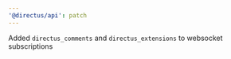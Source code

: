 ```yaml
---
'@directus/api': patch
---
```


Added `directus_comments` and `directus_extensions` to websocket subscriptions
